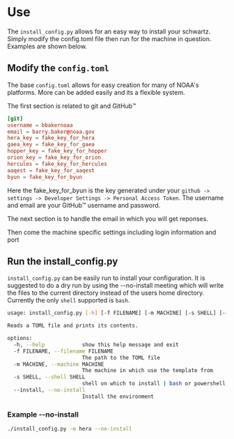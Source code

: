 # Use

The `install_config.py` allows for an easy way to install your schwartz.  Simply modify the config.toml file then run for the machine in question.  Examples are shown below.

## Modify the `config.toml`

The base `config.toml` allows for easy creation for many of NOAA's platforms.  More can be added easily and its a flexible system.

The first section is related to git and GitHub:tm:

```toml
[git]
username = bbakernoaa
email = barry.baker@noaa.gov
hera_key = fake_key_for_hera
gaea_key = fake_key_for_gaea
hopper_key = fake_key_for_hopper
orion_key = fake_key_for_orion
hercules = fake_key_for_hercules
aaqest = fake_key_for_aaqest
byun = fake_key_for_byun
```

Here the fake_key_for_byun is the key generated under your `github -> settings -> Developer Settings -> Personal Access Token`.  The username and email are your GitHub:tm: username and password.

The next section is to handle the email in which you will get reponses.

Then come the machine specific settings including login information and port

## Run the install_config.py

`install_config.py` can be easily run to install your configuration. It is suggested to do a dry run by using the --no-install meeting which will write the files to the current directory instead of the users home directory. Currently the only `shell` supported is `bash`.

```bash
usage: install_config.py [-h] [-f FILENAME] [-m MACHINE] [-s SHELL] [--install | --no-install]

Reads a TOML file and prints its contents.

options:
  -h, --help            show this help message and exit
  -f FILENAME, --filename FILENAME
                        The path to the TOML file
  -m MACHINE, --machine MACHINE
                        The machine in which use the template from
  -s SHELL, --shell SHELL
                        shell on which to install | bash or powershell
  --install, --no-install
                        Install the environment
```

### Example --no-install

```bash
./install_config.py -m hera --no-install
```
